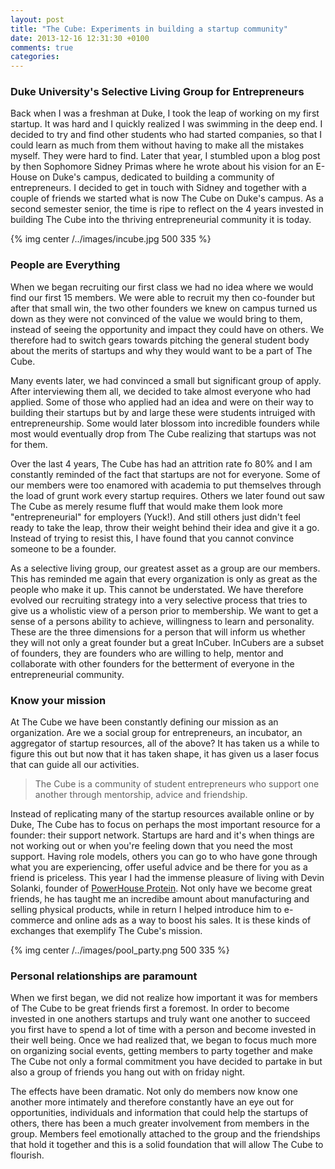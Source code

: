 ```yaml
---
layout: post
title: "The Cube: Experiments in building a startup community"
date: 2013-12-16 12:31:30 +0100
comments: true
categories: 
---
```


### Duke University's Selective Living Group for Entrepreneurs

Back when I was a freshman at Duke, I took the leap of working on my first startup. It was hard and I quickly realized I was swimming in the deep end. I decided to try and find other students who had started companies, so that I could learn as much from them without having to make all the mistakes myself. They were hard to find. Later that year, I stumbled upon a blog post by then Sophomore Sidney Primas where he wrote about his vision for an E-House on Duke's campus, dedicated to building a community of entrepreneurs. I decided to get in touch with Sidney and together with a couple of friends we started what is now The Cube on Duke's campus. As a second semester senior, the time is ripe to reflect on the 4 years invested in building The Cube into the thriving entrepreneurial community it is today. 

{% img center /../images/incube.jpg 500 335 %}

### People are Everything

When we began recruiting our first class we had no idea where we would find our first 15 members. We were able to recruit my then co-founder but after that small win, <!--more--> the two other founders we knew on campus turned us down as they were not convinced of the value we would bring to them, instead of seeing the opportunity and impact they could have on others. We therefore had to switch gears towards pitching the general student body about the merits of startups and why they would want to be a part of The Cube. 


Many events later, we had convinced a small but significant group of apply. After interviewing them all, we decided to take almost everyone who had applied. Some of those who applied had an idea and were on their way to building their startups but by and large these were students intruiged with entrepreneurship. Some would later blossom into incredible founders while most would eventually drop from The Cube realizing that startups was not for them. 

Over the last 4 years, The Cube has had an attrition rate fo 80% and I am constantly reminded of the fact that startups are not for everyone. Some of our members were too enamored with academia to put themselves through the load of grunt work every startup requires. Others we later found out saw The Cube as merely resume fluff that would make them look more "entrepreneurial" for employers (Yuck!). And still others just didn't feel ready to take the leap, throw their weight behind their idea and give it a go. Instead of trying to resist this, I have found that you cannot convince someone to be a founder. 

As a selective living group, our greatest asset as a group are our members. This has reminded me again that every organization is only as great as the people who make it up. This cannot be understated. We have therefore evolved our recruiting strategy into a very selective process that tries to give us a wholistic view of a person prior to membership. We want to get a sense of a persons ability to achieve, willingness to learn and personality. These are the three dimensions for a person that will inform us whether they will not only a great founder but a great InCuber. InCubers are a subset of founders, they are founders who are willing to help, mentor and collaborate with other founders for the betterment of everyone in the entrepreneurial community.

### Know your mission

At The Cube we have been constantly defining our mission as an organization. Are we a social group for entrepreneurs, an incubator, an aggregator of startup resources, all of the above? It has taken us a while to figure this out but now that it has taken shape, it has given us a laser focus that can guide all our activities. 

> The Cube is a community of student entrepreneurs who support one another through mentorship, advice and friendship. 

Instead of replicating many of the startup resources available online or by Duke, The Cube has to focus on perhaps the most important resource for a founder: their support network. Startups are hard and it's when things are not working out or when you're feeling down that you need the most support. Having role models, others you can go to who have gone through what you are experiencing, offer useful advice and be there for you as a friend is priceless. This year I had the immense pleasure of living with Devin Solanki, founder of [PowerHouse Protein](http://powerhouseprotein.com/ "Powerhouse"). Not only have we become great friends, he has taught me an incredibe amount about manufacturing and selling physical products, while in return I helped introduce him to e-commerce and online ads as a way to boost his sales. It is these kinds of exchanges that exemplify The Cube's mission.

{% img center /../images/pool_party.png 500 335 %}

### Personal relationships are paramount

When we first began, we did not realize how important it was for members of The Cube to be great friends first a foremost. In order to become invested in one anothers startups and truly want one another to succeed you first have to spend a lot of time with a person and become invested in their well being. Once we had realized that, we began to focus much more on organizing social events, getting members to party together and make The Cube not only a formal commitment you have decided to partake in but also a group of friends you hang out with on friday night. 

The effects have been dramatic. Not only do members now know one another more intimately and therefore constantly have an eye out for opportunities, individuals and information that could help the startups of others, there has been a much greater involvement from members in the group. Members feel emotionally attached to the group and the friendships that hold it together and this is a solid foundation that will allow The Cube to flourish. 



